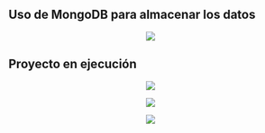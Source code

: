 <h2>Uso de MongoDB para almacenar los datos</h2>
<p align="center">
  <picture align="center">
    <img align="center" src="https://github.com/ChristopherDeLaRosa/Practica---MongoDB/assets/167390109/31741fba-6934-4bb1-9d33-d1bbf27863b7">
  </picture>
</p>
<h2>Proyecto en ejecución</h2>
<p align="center">
  <picture align="center">
    <img align="center" src="https://github.com/ChristopherDeLaRosa/Practica---MongoDB/assets/167390109/a4936141-fa09-4c0e-b4b9-35f92aa80368">
  </picture>
</p>
<p align="center">
  <picture align="center">
    <img align="center" src="https://github.com/ChristopherDeLaRosa/Practica---MongoDB/assets/167390109/db52fb46-b921-4c07-acf6-f787c575b0df">
  </picture>
</p>
<p align="center">
  <picture align="center">
    <img align="center" src="https://github.com/ChristopherDeLaRosa/Practica---MongoDB/assets/167390109/c5129b2b-6f61-4019-970a-e0973cf6b2c3">
  </picture>
</p>
